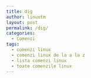 ```yaml
---
title: dig
author: linuxtm
layout: post
permalink: /dig/
categories:
  - Comenzi
tags:
  - comenzi linux
  - comenzi linux de la a la z
  - lista comenzi linux
  - toate comenzile linux
---
```

